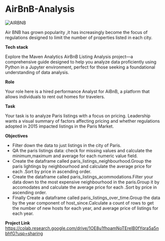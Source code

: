 # AirBnB-Analysis
![AIRBNB](https://github.com/user-attachments/assets/b72638e2-b41e-4e2e-8ee5-a02562819ba3)


Air BNB has grown popularity ,it has increasingly become the focus of regulations designed to limit the number of properties listed in each city.

**Tech stack**

Explore the Maven Analytics AirBnB Listing Analysis project—a comprehensive guide designed to help you analyze data proficiently using Python in a Jupyter environment, perfect for those seeking a foundational understanding of data analysis.

**Role**

Your role here is a hired performance Analyst for AiBnB, a platform that allows individuals to rent out homes for travelers.

**Task**

Your task is to analyze Paris listings with a focus on pricing. Leadership wants a visual summary of factors affecting pricing and whether regulations adopted in 2015 impacted listings in the Paris Market.

**Objectives**


- Filter down the data to just listings in the city of Paris.
- QA the paris listings data: check for missing values and calculate the minimum,maximum and average for each numeric value field.
- Create the dataframe called paris_listings_neighbourhood.Group the paris lightings by neighbourhood and calculate the average price for each .Sort by price in ascending order.
- Create the dataframe called paris_listings_acommodations.Filter your data down to the most expensive neighbourhood in the paris.Group it by accomodates and calculate the average price for each .Sort by price in ascending order.
- Finally Create a dataframe called paris_listings_over_time.Group the data by the year component of host_since.Calculate a count of rows to get the number of new hosts for each year, and average price of listings for each year.


**Project Link**
https://colab.research.google.com/drive/1OE8u1fhoamNoTErelB0fYqra5a5nbhfG?usp=sharing
